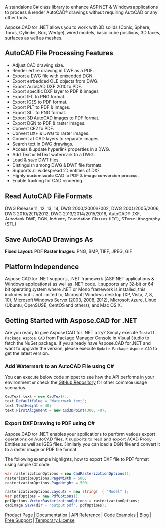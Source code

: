 A standalone C# class library to enhance ASP.NET & Windows applications to process & render AutoCAD® drawings without requiring AutoCAD or any other tools.

Aspose.CAD for .NET allows you to work with 3D solids (Conic, Sphere, Torus, Cylinder, Box, Wedge), wired models, basic cube positions, 3D faces, surfaces as well as meshes.

## AutoCAD File Processing Features
- Adjust CAD drawing size.
- Render entire drawing in DWF as a PDF.
- Export a DWG file with embedded DGN.
- Export embedded OLE objects from DWG.
- Export AutoCAD DXF 2010 to PDF.
- Export specific DXF layer to PDF & images.
- Export IFC to PNG format.
- Export IGES to PDF format.
- Export PLT to PDF & images.
- Export SLT to PNG format.
- Export 3D AutoCAD images to PDF format.
- Export DGN to PDF & raster images.
- Convert CF2 to PDF.
- Convert DXF & DWG to raster images.
- Convert all CAD layers to separate images.
- Search text in DWG drawings.
- Access & update hyperlink properties in a DWG.
- Add Text or MText watermark to a DWG.
- Load & save DWT files.
- Distinguish among DWG & DWT file formats.
- Supports all widespread 2D entities of DXF.
- Highly customizable CAD to PDF & image conversion process.
- Enable tracking for CAD rendering.

## Read AutoCAD File Formats
DWG Release 11, 12, 13, 14, DWG 2000/2000i/2002, DWG 2004/2005/2006, DWG 2010/2011/2012, DWG 2013/2014/2015/2016, AutoCAD® DXF, Autodesk DWF, DGN, Industry Foundation Classes (IFC), STereoLithography (STL)

## Save AutoCAD Drawings As
**Fixed Layout:** PDF
**Raster Images:** PNG, BMP, TIFF, JPEG, GIF

## Platform Independence
Aspose.CAD for .NET supports, .NET framework (ASP.NET applications & Windows applications) as well as .NET code. It supports any 32-bit or 64-bit operating system where .NET or Mono framework is installed, this includes but is not limited to, Microsoft Windows desktop (XP, Vista, 7, 8, 10), Microsoft Windows Server (2003, 2008, 2012), Microsoft Azure, Linux (Ubuntu, OpenSUSE, CentOS and others), and Mac OS X.


## Getting Started with Aspose.CAD for .NET
Are you ready to give Aspose.CAD for .NET a try? Simply execute `Install-Package Aspose.CAD` from Package Manager Console in Visual Studio to fetch the NuGet package. If you already have Aspose.CAD for .NET and want to upgrade the version, please execute `Update-Package Aspose.CAD` to get the latest version. 

### Add Watermark to an AutoCAD File using C#
You can execute below code snippet to see how the API performs in your environment or check the [GitHub Repository](https://github.com/aspose-cad/Aspose.CAD-for-.NET) for other common usage scenarios.
```csharp
CadText text = new CadText();
text.DefaultValue = "Watermark text";
text.TextHeight = 40;
text.FirstAlignment = new Cad3DPoint(300, 40);
```

### Export DXF Drawing to PDF using C#
Aspose.CAD for .NET enables your applications to perform various export operations on AutoCAD files. It supports to read and export ACAD Proxy Entities as well as IGES files. Similarly you can load a DGN file and convert it to a raster image or PDF file format. 

The following example highlights, how to export DXF file to PDF format using simple C# code:
```csharp
var rasterizationOptions = new CadRasterizationOptions();
rasterizationOptions.PageWidth = 500;
rasterizationOptions.PageHeight = 500;

rasterizationOptions.Layouts = new string[] { "Model" };
var pdfOptions = new PdfOptions();
pdfOptions.VectorRasterizationOptions = rasterizationOptions;
cadImage.Save(dir + "output.pdf", pdfOptions);
```
[Product Page](https://products.aspose.com/cad/net) | [Documentation](https://docs.aspose.com/display/cadnet/Home) | [API Reference](https://apireference.aspose.com/net/cad/) | [Code Examples](https://github.com/aspose-cad/Aspose.CAD-for-.NET) | [Blog](https://blog.aspose.com/category/cad/) | [Free Support](https://forum.aspose.com/c/cad) |  [Temporary License](https://purchase.aspose.com/temporary-license)